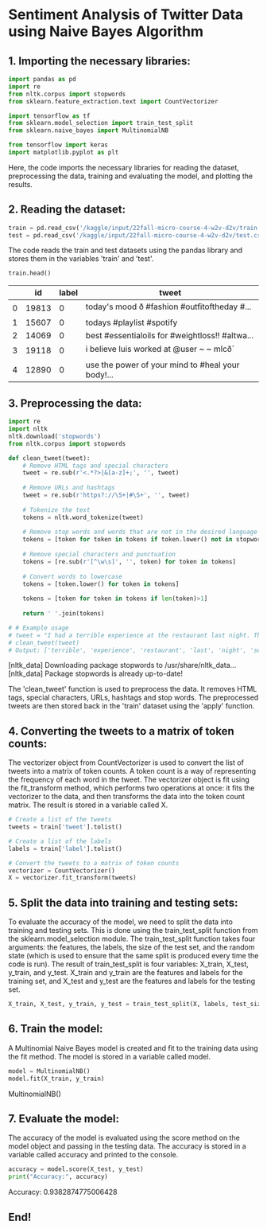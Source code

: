# Sentiment Analysis of Twitter Data using Naive Bayes Algorithm

## 1\. Importing the necessary libraries:

```python
import pandas as pd
import re
from nltk.corpus import stopwords
from sklearn.feature_extraction.text import CountVectorizer

import tensorflow as tf
from sklearn.model_selection import train_test_split
from sklearn.naive_bayes import MultinomialNB

from tensorflow import keras
import matplotlib.pyplot as plt
```

Here, the code imports the necessary libraries for reading the dataset, preprocessing the data, training and evaluating the model, and plotting the results.

## 2\. Reading the dataset:

```python
train = pd.read_csv('/kaggle/input/22fall-micro-course-4-w2v-d2v/train.csv')
test = pd.read_csv('/kaggle/input/22fall-micro-course-4-w2v-d2v/test.csv')
```

The code reads the train and test datasets using the pandas library and stores them in the variables 'train' and 'test'.

```python
train.head()
```

|  | id | label | tweet |
| --- | --- | --- | --- |
| 0 | 19813 | 0 | today's mood ð #fashion #outfitoftheday #... |
| 1 | 15607 | 0 | todays #playlist #spotify |
| 2 | 14069 | 0 | best #essentialoils for #weightloss!! #altwa... |
| 3 | 19118 | 0 | i believe luis worked at @user ~ ~ mlcð´ |
| 4 | 12890 | 0 | use the power of your mind to #heal your body!... |

## 3\. Preprocessing the data:

```python
import re
import nltk
nltk.download('stopwords')
from nltk.corpus import stopwords

def clean_tweet(tweet):
    # Remove HTML tags and special characters
    tweet = re.sub(r'<.*?>|&[a-z]+;', '', tweet)
    
    # Remove URLs and hashtags
    tweet = re.sub(r'https?://\S+|#\S+', '', tweet)
    
    # Tokenize the text
    tokens = nltk.word_tokenize(tweet)
    
    # Remove stop words and words that are not in the desired language
    tokens = [token for token in tokens if token.lower() not in stopwords.words('english')]
    
    # Remove special characters and punctuation
    tokens = [re.sub(r'[^\w\s]', '', token) for token in tokens]
    
    # Convert words to lowercase
    tokens = [token.lower() for token in tokens]
    
    tokens = [token for token in tokens if len(token)>1]
    
    return ' '.join(tokens)

# # Example usage
# tweet = "I had a terrible experience at the restaurant last night. The service was slow and the food was overcooked."
# clean_tweet(tweet)
# Output: ['terrible', 'experience', 'restaurant', 'last', 'night', 'service', 'slow', 'food', 'overcooked']
```

\[nltk\_data\] Downloading package stopwords to /usr/share/nltk\_data... \[nltk\_data\] Package stopwords is already up-to-date!

The 'clean\_tweet' function is used to preprocess the data. It removes HTML tags, special characters, URLs, hashtags and stop words. The preprocessed tweets are then stored back in the 'train' dataset using the 'apply' function.

## 4\. Converting the tweets to a matrix of token counts:

The vectorizer object from CountVectorizer is used to convert the list of tweets into a matrix of token counts. A token count is a way of representing the frequency of each word in the tweet. The vectorizer object is fit using the fit\_transform method, which performs two operations at once: it fits the vectorizer to the data, and then transforms the data into the token count matrix. The result is stored in a variable called X.

```python
# Create a list of the tweets
tweets = train['tweet'].tolist()

# Create a list of the labels
labels = train['label'].tolist()

# Convert the tweets to a matrix of token counts
vectorizer = CountVectorizer()
X = vectorizer.fit_transform(tweets)
```

## 5\. Split the data into training and testing sets:

To evaluate the accuracy of the model, we need to split the data into training and testing sets. This is done using the train\_test\_split function from the sklearn.model\_selection module. The train\_test\_split function takes four arguments: the features, the labels, the size of the test set, and the random state (which is used to ensure that the same split is produced every time the code is run). The result of train\_test\_split is four variables: X\_train, X\_test, y\_train, and y\_test. X\_train and y\_train are the features and labels for the training set, and X\_test and y\_test are the features and labels for the testing set.

```python
X_train, X_test, y_train, y_test = train_test_split(X, labels, test_size=0.2)
```

## 6\. Train the model:

A Multinomial Naive Bayes model is created and fit to the training data using the fit method. The model is stored in a variable called model.

```python
model = MultinomialNB()
model.fit(X_train, y_train)
```

MultinomialNB()

## 7\. Evaluate the model:

The accuracy of the model is evaluated using the score method on the model object and passing in the testing data. The accuracy is stored in a variable called accuracy and printed to the console.

```python
accuracy = model.score(X_test, y_test)
print("Accuracy:", accuracy)
```

Accuracy: 0.9382874775006428

## End!